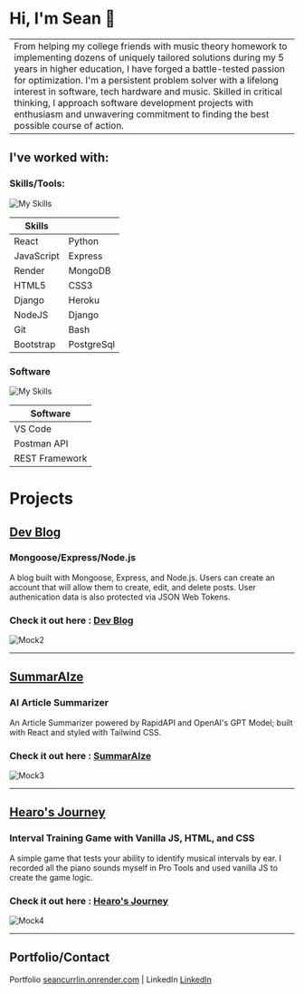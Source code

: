 # Hi, I'm Sean 👋

<table>
<tr>
<td>
From helping my college friends with music theory homework to implementing dozens of uniquely tailored solutions during my 5 years in higher education, I have forged a battle-tested passion for optimization. I'm a persistent problem solver with a lifelong interest in software, tech hardware and music. Skilled in critical thinking, I approach software development projects with enthusiasm and unwavering commitment to finding the best possible course of action.
</td>
</tr>
</table>

## I've worked with:

### Skills/Tools:

![My Skills](https://skillicons.dev/icons?i=react,nodejs,express,mongodb,heroku,bootstrap,django,git,js,postgres,html,css,python,bash)

| Skills     |            |
| ---------- | --------   |
| React      | Python     |
| JavaScript | Express    |
| Render     | MongoDB    |
| HTML5      | CSS3       |
| Django     | Heroku     |
| NodeJS     | Django     |
| Git        | Bash       |
| Bootstrap  | PostgreSql |

### Software

![My Skills](https://skillicons.dev/icons?i=vscode,postman,django)

| Software             |     
| -------------------- | 
| VS Code              |     
| Postman API          |     
| REST Framework       |     

# Projects


## [Dev Blog](https://github.com/Scurrlin/Dev-Blog)

### Mongoose/Express/Node.js

A blog built with Mongoose, Express, and Node.js. Users can create an account that will allow them to create, edit, and delete posts. User authenication data is also protected via JSON Web Tokens.

### Check it out here : [Dev Blog](https://dev-blog-nn3i.onrender.com/)

![Mock2](https://i.imgur.com/fkntk1X.png)

<hr>

## [SummarAIze](https://github.com/Scurrlin/AI_Article_Summarizer_Clone)

### AI Article Summarizer

An Article Summarizer powered by RapidAPI and OpenAI's GPT Model; built with React and styled with Tailwind CSS. 

### Check it out here : [SummarAIze](https://summaraize-jj5v.onrender.com/)

![Mock3](https://i.imgur.com/jHjQmjP.png)

<hr>

## [Hearo's Journey](https://github.com/Scurrlin/Interval-Training-Game)

### Interval Training Game with Vanilla JS, HTML, and CSS

A simple game that tests your ability to identify musical intervals by ear. I recorded all the piano sounds myself in Pro Tools and used vanilla JS to create the game logic.

### Check it out here : [Hearo's Journey](https://hearos-journey.onrender.com/)

![Mock4](https://i.imgur.com/Dlm6KXo.png)

<hr>

## Portfolio/Contact

Portfolio [seancurrlin.onrender.com](https://seancurrlin.onrender.com/) | LinkedIn [LinkedIn](https://www.linkedin.com/in/seancurrlin//) 
